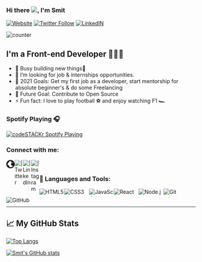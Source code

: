 ### Hi there <img src="https://raw.githubusercontent.com/MartinHeinz/MartinHeinz/master/wave.gif" width="30px">, I'm Smit

[![Website](https://img.shields.io/website?label=sddevs.com&style=for-the-badge&url=https%3A%2F%2Fcodestackr.com)](https://elastic-yonath-8f6ecf.netlify.app/)
[![Twitter Follow](https://img.shields.io/twitter/follow/smitcodes?color=1DA1F2&logo=twitter&style=for-the-badge)](https://twitter.com/intent/follow?original_referer=https%3A%2F%2Fgithub.com%2FcodeSTACKr&screen_name=smitcodes)
[![LinkedIN](https://img.shields.io/badge/LinkedIn-0077B5?style=for-the-badge&logo=linkedin&logoColor=white)](https://linkedin.com/in/smitbdesai)

<p><img src="https://komarev.com/ghpvc/?username=smitd21" alt="counter" /></p>

## I'm a Front-end Developer 👨🏼‍💻

- 🌱 Busy building new things🤣
- 👯 I’m looking for job & internships opportunities.
- 🥅 2021 Goals: Get my first job as a developer, start mentorship for absolute beginner's & do some Freelancing
- 🌠 Future Goal: Contribute to Open Source
- ⚡ Fun fact: I love to play football ⚽ and enjoy watching F1 🏎

### Spotify Playing 🎧

[<img src="https://now-playing-codestackr.vercel.app/api/spotify-playing" alt="codeSTACKr Spotify Playing" width="350" />](https://open.spotify.com/user/swyqyimdc12jajde4vpwd2x1b)

### Connect with me:

[<img align="left" alt="" width="22px" src="https://raw.githubusercontent.com/iconic/open-iconic/master/svg/globe.svg" />][website]
[<img align="left" alt=" | Twitter" width="22px" src="https://cdn.jsdelivr.net/npm/simple-icons@v3/icons/twitter.svg" />][twitter]
[<img align="left" alt=" | LinkedIn" width="22px" src="https://cdn.jsdelivr.net/npm/simple-icons@v3/icons/linkedin.svg" />][linkedin]
[<img align="left" alt=" | Instagram" width="22px" src="https://cdn.jsdelivr.net/npm/simple-icons@v3/icons/instagram.svg" />][instagram]

<br />

### 🧰 Languages and Tools:

<img align="left" alt="HTML5" width="66px" height="22px" src="https://img.shields.io/badge/HTML-239120?style=for-the-badge&logo=html5&logoColor=white" />
<img align="left" alt="CSS3" width="66px" height="22px" src="https://img.shields.io/badge/CSS3-1572B6?style=for-the-badge&logo=css3&logoColor=white" />
<img align="left" alt="JavaScript" width="66px" height="22px" src="https://img.shields.io/badge/JavaScript-F7DF1E?style=for-the-badge&logo=javascript&logoColor=black" />
<img align="left" alt="React" width="66px" height="22px" src="https://img.shields.io/badge/React-20232A?style=for-the-badge&logo=react&logoColor=61DAFB" />
<img align="left" alt="Node.js" width="66px" height="22px" src="https://img.shields.io/badge/Node.js-43853D?style=for-the-badge&logo=node.js&logoColor=white" />
<img align="left" alt="Git" width="66px" height="22px" src="https://img.shields.io/badge/Git-F05032?style=for-the-badge&logo=git&logoColor=white" />
<img align="left" alt="GitHub" width="66px" height="22px" src="https://img.shields.io/badge/GitHub-100000?style=for-the-badge&logo=github&logoColor=white" />

<br />
<br />

---

## &#x1f4c8; My GitHub Stats

[![Top Langs](https://github-readme-stats.vercel.app/api/top-langs/?username=smitd21&hide=java&theme=radical)](https://github.com/anuraghazra/github-readme-stats)

[![Smit's GitHub stats](https://github-readme-stats.vercel.app/api?username=smitd21&theme=radical)](https://github.com/anuraghazra/github-readme-stats)

<!-- <details>

[![Top Langs](https://github-readme-stats.vercel.app/api/top-langs/?username=smitd21&layout=compact)](https://github.com/smitd21)

</details>
<details>
  <summary>Smit's GitHub Stats</summary>

  <img align="left" alt="GitHub Stats" src="https://github-readme-stats.vercel.app/api?username=smitd21&show_icons=true&hide_border=true" />
</details> -->

[website]: https://elastic-yonath-8f6ecf.netlify.app/
[twitter]: https://twitter.com/smitcodes
[instagram]: https://instagram.com/smit.desai10
[linkedin]: https://linkedin.com/in/smitbdesai
